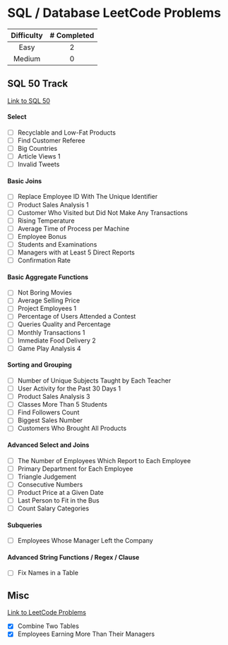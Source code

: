 # SQL / Database LeetCode Problems

| Difficulty | # Completed |
| :-------------------: | :----------: |
| Easy            | 2      |
| Medium            | 0      |

## SQL 50 Track
[Link to SQL 50](https://leetcode.com/studyplan/top-sql-50/)
#### Select
- [ ] Recyclable and Low-Fat Products
- [ ] Find Customer Referee
- [ ] Big Countries
- [ ] Article Views 1
- [ ] Invalid Tweets
#### Basic Joins
- [ ] Replace Employee ID With The Unique Identifier
- [ ] Product Sales Analysis 1
- [ ] Customer Who Visited but Did Not Make Any Transactions
- [ ] Rising Temperature
- [ ] Average Time of Process per Machine
- [ ] Employee Bonus
- [ ] Students and Examinations
- [ ] Managers with at Least 5 Direct Reports
- [ ] Confirmation Rate
#### Basic Aggregate Functions
- [ ] Not Boring Movies
- [ ] Average Selling Price
- [ ] Project Employees 1
- [ ] Percentage of Users Attended a Contest
- [ ] Queries Quality and Percentage
- [ ] Monthly Transactions 1
- [ ] Immediate Food Delivery 2
- [ ] Game Play Analysis 4
#### Sorting and Grouping
- [ ] Number of Unique Subjects Taught by Each Teacher
- [ ] User Activity for the Past 30 Days 1
- [ ] Product Sales Analysis 3
- [ ] Classes More Than 5 Students
- [ ] Find Followers Count
- [ ] Biggest Sales Number
- [ ] Customers Who Brought All Products
#### Advanced Select and Joins
- [ ] The Number of Employees Which Report to Each Employee
- [ ] Primary Department for Each Employee
- [ ] Triangle Judgement
- [ ] Consecutive Numbers
- [ ] Product Price at a Given Date
- [ ] Last Person to Fit in the Bus
- [ ] Count Salary Categories
#### Subqueries
- [ ] Employees Whose Manager Left the Company
#### Advanced String Functions / Regex / Clause
- [ ] Fix Names in a Table
## Misc
[Link to LeetCode Problems](https://leetcode.com/problemset/database/?sorting=W3sic29ydE9yZGVyIjoiQVNDRU5ESU5HIiwib3JkZXJCeSI6IkRJRkZJQ1VMVFkifV0%3D)
- [x] Combine Two Tables
- [x] Employees Earning More Than Their Managers

